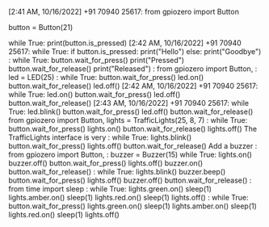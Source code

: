 [2:41 AM, 10/16/2022] +91 70940 25617: from gpiozero import Button

button = Button(21)

while True:
    print(button.is_pressed)
[2:42 AM, 10/16/2022] +91 70940 25617: while True:
    if button.is_pressed:
        print("Hello")
    else:
        print("Goodbye")
: while True:
    button.wait_for_press()
    print("Pressed")
    button.wait_for_release()
    print("Released")
: from gpiozero import Button,
: led = LED(25)
: while True:
    button.wait_for_press()
    led.on()
    button.wait_for_release()
    led.off()
[2:42 AM, 10/16/2022] +91 70940 25617: while True:
    led.on()
    button.wait_for_press()
    led.off()
    button.wait_for_release()
[2:43 AM, 10/16/2022] +91 70940 25617: while True:
    led.blink()
    button.wait_for_press()
    led.off()
    button.wait_for_release()
 from gpiozero import Button,
 lights = TrafficLights(25, 8, 7)
: while True:
    button.wait_for_press()
    lights.on()
    button.wait_for_release()
    lights.off()
The TrafficLights interface is very
: while True:
    lights.blink()
    button.wait_for_press()
    lights.off()
    button.wait_for_release()
Add a buzzer
: from gpiozero import Button,
: buzzer = Buzzer(15)
 while True:
    lights.on()
    buzzer.off()
    button.wait_for_press()
    lights.off()
    buzzer.on()
    button.wait_for_release()
: while True:
    lights.blink()
    buzzer.beep()
    button.wait_for_press()
    lights.off()
    buzzer.off()
    button.wait_for_release()
: from time import sleep
: while True:
    lights.green.on()
    sleep(1)
    lights.amber.on()
    sleep(1)
    lights.red.on()
    sleep(1)
    lights.off()
: while True:
    button.wait_for_press()
    lights.green.on()
    sleep(1)
    lights.amber.on()
    sleep(1)
    lights.red.on()
    sleep(1)
    lights.off()

